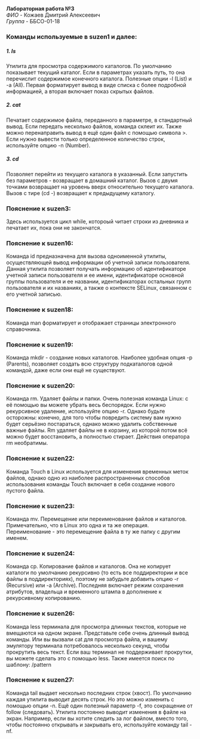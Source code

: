 **Лабораторная работа №3**  
*ФИО* - Кожаев Дмитрий Алексеевич  
*Группа* - ББСО-01-18  
### Команды используемые в suzen1 и далее:
##### 1. ls
Утилита для просмотра содержимого каталогов. По умолчанию показывает текущий каталог. Если в параметрах указать путь, то она перечислит содержимое конечного каталога. Полезные опции -l (List) и -a (All). Первая форматирует вывод в виде списка с более подробной информацией, а вторая включает показ скрытых файлов.
##### 2. cat
Печатает содержимое файла, переданного в параметре, в стандартный вывод. Если передать несколько файлов, команда склеит их. Также можно перенаправить вывод в ещё один файл с помощью символа >. Если нужно вывести только определенное количество строк, используйте опцию -n (Number).
##### 3. cd
Позволяет перейти из текущего каталога в указанный. Если запустить без параметров - возвращает в домашний каталог. Вызов с двумя точками возвращает на уровень вверх относительно текущего каталога. Вызов с тире (cd -) возвращает к предыдущему каталогу.
### Пояснение к suzen3:
Здесь используется цикл while, котороый читает строки из дневника и печатает их, пока они не закончатся.
### Пояснение к suzen16:
Команда id предназначена для вызова одноименной утилиты, осуществляющей вывод информации об учетной записи пользователя. Данная утилита позволяет получать информацию об идентификаторе учетной записи пользователя и ее имени, идентификаторе основной группы пользователя и ее названии, идентификаторах остальных групп пользователя и их названиях, а также о контексте SELinux, связанном с его учетной записью.
### Пояснение к suzen18:
Команда  man форматирует и отображает страницы электронного справочника.
### Пояснение к suzen19:
Команда mkdir - создание новых каталогов. Наиболее удобная опция -p (Parents), позволяет создать всю структуру подкаталогов одной командой, даже если они ещё не существуют.
### Пояснение к suzen20:
Команда rm. Удаляет файлы и папки. Очень полезная команда Linux: с её помощью вы можете убрать весь беспорядок. Если нужно рекурсивное удаление, используйте опцию -r. Однако будьте осторожны: конечно, для того чтобы повредить систему вам нужно будет серьёзно постараться, однако можно удалить собственные важные файлы. Rm удаляет файлы не в корзину, из которой потом всё можно будет восстановить, а полностью стирает. Действия оператора rm необратимы.
### Пояснение к suzen22:
Команда Touch в Linux используется для изменения временных меток файлов, однако одно из наиболее распространенных способов использования команды Touch включает в себя создание нового пустого файла.
### Пояснение к suzen23:
Команда mv. Перемещение или переименование файлов и каталогов. Примечательно, что в Linux это одна и та же операция. Переименование - это перемещение файла в ту же папку с другим именем.
### Пояснение к suzen24:
Команда cp. Копирование файлов и каталогов. Она не копирует каталоги по умолчанию рекурсивно (то есть все поддиректории и все файлы в поддиректориях), поэтому не забудьте добавить опцию -r (Recursive) или -a (Archive). Последняя включает режим сохранения атрибутов, владельца и временного штампа в дополнение к рекурсивному копированию.
### Пояснение к suzen26:
Команда less терминала для просмотра длинных текстов, которые не вмещаются на одном экране. Представьте себе очень длинный вывод команды. Или вы вызвали cat для просмотра файла, и вашему эмулятору терминала потребовалось несколько секунд, чтобы прокрутить весь текст. Если ваш терминал не поддерживает прокрутки, вы можете сделать это с помощью less. Также имеется поиск по шаблону: /pattern
### Пояснение к suzen27:
Команда tail выдает несколько последних строк (хвост). По умолчанию каждая утилита выводит десять строк. Но это можно изменить с помощью опции -n. Ещё один полезный параметр -f, это сокращение от follow (следовать). Утилита постоянно выводит изменения в файле на экран. Например, если вы хотите следить за лог файлом, вместо того, чтобы постоянно открывать и закрывать его, используйте команду tail -nf.
